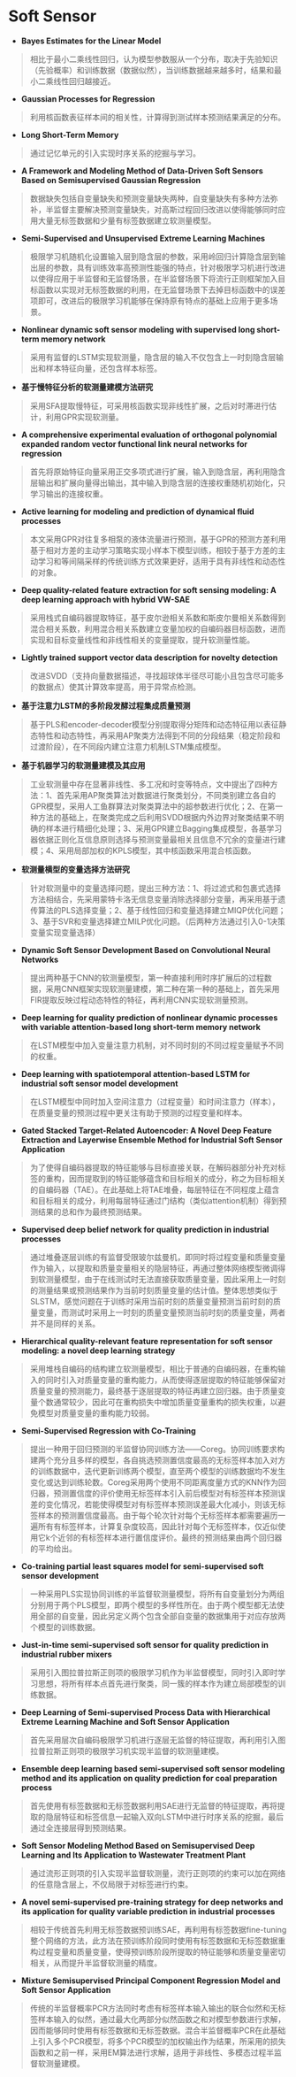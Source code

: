 # Soft Sensor

+ **Bayes Estimates for the Linear Model**
> 相比于最小二乘线性回归，认为模型参数服从一个分布，取决于先验知识（先验概率）和训练数据（数据似然），当训练数据越来越多时，结果和最小二乘线性回归越接近。

+ **Gaussian Processes for Regression**
> 利用核函数表征样本间的相关性，计算得到测试样本预测结果满足的分布。

+ **Long Short-Term Memory**
> 通过记忆单元的引入实现时序关系的挖掘与学习。

+ **A Framework and Modeling Method of Data-Driven Soft Sensors Based on Semisupervised Gaussian Regression**
> 数据缺失包括自变量缺失和预测变量缺失两种，自变量缺失有多种方法弥补，半监督主要解决预测变量缺失，对高斯过程回归改进以使得能够同时应用大量无标签数据和少量有标签数据建立软测量模型。

+ **Semi-Supervised and Unsupervised Extreme Learning Machines**
> 极限学习机随机化设置输入层到隐含层的参数，采用岭回归计算隐含层到输出层的参数，具有训练效率高预测性能强的特点，针对极限学习机进行改进以使得应用于半监督和无监督场景，在半监督场景下将流行正则框架加入目标函数以实现对无标签数据的利用，在无监督场景下去掉目标函数中的误差项即可，改进后的极限学习机能够在保持原有特点的基础上应用于更多场景。

+ **Nonlinear dynamic soft sensor modeling with supervised long short-term memory network**
> 采用有监督的LSTM实现软测量，隐含层的输入不仅包含上一时刻隐含层输出和样本特征向量，还包含样本标签。

+ **基于慢特征分析的软测量建模方法研究**
> 采用SFA提取慢特征，可采用核函数实现非线性扩展，之后对时滞进行估计，利用GPR实现软测量。

+ **A comprehensive experimental evaluation of orthogonal polynomial expanded random vector functional link neural networks for regression**
> 首先将原始特征向量采用正交多项式进行扩展，输入到隐含层，再利用隐含层输出和扩展向量得出输出，其中输入到隐含层的连接权重随机初始化，只学习输出的连接权重。

+ **Active learning for modeling and prediction of dynamical fluid processes**
> 本文采用GPR对往复多相泵的液体流量进行预测，基于GPR的预测方差利用基于相对方差的主动学习策略实现小样本下模型训练，相较于基于方差的主动学习和等间隔采样的传统训练方式效果更好，适用于具有非线性和动态性的对象。

+ **Deep quality-related feature extraction for soft sensing modeling: A deep learning approach with hybrid VW-SAE**
> 采用栈式自编码器提取特征，基于皮尔逊相关系数和斯皮尔曼相关系数得到混合相关系数，利用混合相关系数建立变量加权的自编码器目标函数，进而实现和目标变量线性和非线性相关的变量提取，提升软测量性能。

+ **Lightly trained support vector data description for novelty detection**
> 改进SVDD（支持向量数据描述，寻找超球体半径尽可能小且包含尽可能多的数据点）使其计算效率提高，用于异常点检测。

+ **基于注意力LSTM的多阶段发酵过程集成质量预测**
> 基于PLS和encoder-decoder模型分别提取得分矩阵和动态特征用以表征静态特性和动态特性，再采用AP聚类方法得到不同的分段结果（稳定阶段和过渡阶段），在不同段内建立注意力机制LSTM集成模型。

+ **基于机器学习的软测量建模及其应用**
> 工业软测量中存在显著非线性、多工况和时变等特点，文中提出了四种方法：1、首先采用AP聚类算法对数据进行聚类划分，不同类别建立各自的GPR模型，采用人工鱼群算法对聚类算法中的超参数进行优化；2、在第一种方法的基础上，在聚类完成之后利用SVDD根据内外边界对聚类结果不明确的样本进行精细化处理；3、采用GPR建立Bagging集成模型，各基学习器依据正则化互信息原则选择与预测变量最相关且信息不冗余的变量进行建模；4、采用局部加权的KPLS模型，其中核函数采用混合核函数。

+ **软测量横型的变量选择方法研究**
> 针对软测量中的变量选择问题，提出三种方法：1、将过滤式和包裹式选择方法相结合，先采用蒙特卡洛无信息变量消除选择部分变量，再采用基于遗传算法的PLS选择变量；2、基于线性回归和变量选择建立MIQP优化问题；3、基于SVR和变量选择建立MILP优化问题。（后两种方法通过引入0-1决策变量实现变量选择）

+ **Dynamic Soft Sensor Development Based on Convolutional Neural Networks**
> 提出两种基于CNN的软测量模型，第一种直接利用时序扩展后的过程数据，采用CNN框架实现软测量建模，第二种在第一种的基础上，首先采用FIR提取反映过程动态特性的特征，再利用CNN实现软测量预测。

+ **Deep learning for quality prediction of nonlinear dynamic processes with variable attention-based long short-term memory network**
> 在LSTM模型中加入变量注意力机制，对不同时刻的不同过程变量赋予不同的权重。

+ **Deep learning with spatiotemporal attention-based LSTM for industrial soft sensor model development**
>在LSTM模型中同时加入空间注意力（过程变量）和时间注意力（样本），在质量变量的预测过程中更关注有助于预测的过程变量和样本。

+ **Gated Stacked Target-Related Autoencoder: A Novel Deep Feature Extraction and Layerwise Ensemble Method for Industrial Soft Sensor Application**
> 为了使得自编码器提取的特征能够与目标直接关联，在解码器部分补充对标签的重构，因而提取到的特征能够蕴含和目标相关的成分，称之为目标相关的自编码器（TAE）。在此基础上将TAE堆叠，每层特征在不同程度上蕴含和目标相关的成分，利用每层特征通过门结构（类似attention机制）得到预测结果的总和作为最终预测结果。

+ **Supervised deep belief network for quality prediction in industrial processes**
> 通过堆叠逐层训练的有监督受限玻尔兹曼机，即同时将过程变量和质量变量作为输入，以提取和质量变量相关的隐层特征，再通过整体网络模型微调得到软测量模型，由于在线测试时无法直接获取质量变量，因此采用上一时刻的测量结果或预测结果作为当前时刻质量变量的估计值。整体思想类似于SLSTM，感觉问题在于训练时采用当前时刻的质量变量预测当前时刻的质量变量，而测试时采用上一时刻的质量变量预测当前时刻的质量变量，两者并不是同样的关系。

+ **Hierarchical quality-relevant feature representation for soft sensor modeling: a novel deep learning strategy**
> 采用堆栈自编码的结构建立软测量模型，相比于普通的自编码器，在重构输入的同时引入对质量变量的重构能力，从而使得逐层提取的特征能够保留对质量变量的预测能力，最终基于逐层提取的特征再建立回归器。由于质量变量个数通常较少，因此可在重构损失中增加质量变量重构的损失权重，以避免模型对质量变量的重构能力较弱。

+ **Semi-Supervised Regression with Co-Training**
> 提出一种用于回归预测的半监督协同训练方法——Coreg。协同训练要求构建两个充分且多样的模型，各自挑选预测置信度最高的无标签样本加入对方的训练数据中，迭代更新训练两个模型，直至两个模型的训练数据均不发生变化或达到训练轮数。Coreg采用两个使用不同距离度量方式的KNN作为回归器，预测置信度的评价使用无标签样本引入前后模型对有标签样本预测误差的变化情况，若能使得模型对有标签样本预测误差最大化减小，则该无标签样本的预测置信度最高。由于每个轮次针对每个无标签样本都需要遍历一遍所有有标签样本，计算复杂度较高，因此针对每个无标签样本，仅近似使用它k个近邻的有标签样本进行置信度评价。最终的预测结果由两个回归器的平均给出。

+ **Co-training partial least squares model for semi-supervised soft sensor development**
> 一种采用PLS实现协同训练的半监督软测量模型，将所有自变量划分为两组分别用于两个PLS模型，即两个模型的多样性所在。由于两个模型都无法使用全部的自变量，因此另定义两个包含全部自变量的数据集用于对应存放两个模型的训练数据。

+ **Just-in-time semi-supervised soft sensor for quality prediction in industrial rubber mixers**
> 采用引入图拉普拉斯正则项的极限学习机作为半监督模型，同时引入即时学习思想，将所有样本点首先进行聚类，同一簇的样本作为建立局部模型的训练数据。

+ **Deep Learning of Semi-supervised Process Data with Hierarchical Extreme Learning Machine and Soft Sensor Application**
> 首先采用层次自编码极限学习机进行逐层无监督的特征提取，再利用引入图拉普拉斯正则项的极限学习机实现半监督的软测量建模。

+ **Ensemble deep learning based semi-supervised soft sensor modeling method and its application on quality prediction for coal preparation process**
> 首先使用有标签数据和无标签数据利用SAE进行无监督的特征提取，再将提取的隐层特征和标签信息一起输入双向LSTM中进行时序关系的挖掘，最后通过全连接层得到预测结果。

+ **Soft Sensor Modeling Method Based on Semisupervised Deep Learning and Its Application to Wastewater Treatment Plant**
> 通过流形正则项的引入实现半监督软测量，流行正则项的约束可以加在网络的任意隐含层上，不仅局限于对标签进行约束。

+ **A novel semi-supervised pre-training strategy for deep networks and its application for quality variable prediction in industrial processes**
> 相较于传统首先利用无标签数据预训练SAE，再利用有标签数据fine-tuning整个网络的方法，此方法在预训练阶段同时使用有标签数据和无标签数据重构过程变量和质量变量，使得预训练阶段所提取的特征能够和质量变量密切相关，从而提升半监督软测量的精度。

+ **Mixture Semisupervised Principal Component Regression Model and Soft Sensor Application**
> 传统的半监督概率PCR方法同时考虑有标签样本输入输出的联合似然和无标签样本输入的似然，通过最大化两部分似然函数之和对模型参数进行求解，因而能够同时使用有标签数据和无标签数据。混合半监督概率PCR在此基础上引入多个PCR模型，将多个PCR模型的加权输出作为结果，所采用的损失函数和之前一样，采用EM算法进行求解，适用于非线性、多模态过程半监督软测量建模。